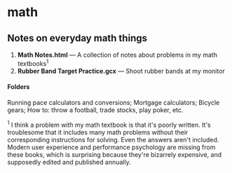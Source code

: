 # math

## Notes on everyday math things

1. **Math Notes.html** — A collection of notes about problems in my math textbooks<sup>1</sup>
2. **Rubber Band Target Practice.gcx** — Shoot rubber bands at my monitor

#### Folders
Running pace calculators and conversions; Mortgage calculators; Bicycle gears; How to: throw a football, trade stocks, play poker, etc.




<sup>1</sup> I think a problem *with* my math textbook is that it's poorly written. It's troublesome that it includes many math problems without their corresponding instructions for solving. Even the answers aren't included. Modern user experience and performance psychology are missing from these books, which is surprising because they're bizarrely expensive, and supposedly edited and published annually.